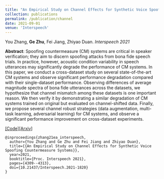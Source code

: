 ```yaml
---
title: "An Empirical Study on Channel Effects for Synthetic Voice SpoofingCountermeasure Systems"
collection: publications
permalink: /publication/channel
date: 2021-09-01
venue: 'Interspeech'
---
```

You Zhang, <b>Ge Zhu</b>, Fei Jiang, Zhiyao Duan. <i>Interspeech 2021</i>

<b>Abstract</b>: Spoofing countermeasure (CM) systems are critical in speaker verification; they aim to discern spoofing attacks from bona fide speech trials. In practice, however, acoustic condition variability in speech utterances may significantly degrade the performance of CM systems. In this paper, we conduct a cross-dataset study on several state-of-the-art CM systems and observe significant performance degradation compared with their single-dataset performance. Observing differences of average magnitude spectra of bona fide utterances across the datasets, we hypothesize that channel mismatch among these datasets is one important reason. We then verify it by demonstrating a similar degradation of CM systems trained on original but evaluated on channel-shifted data. Finally, we propose several channel robust strategies (data augmentation, multi-task learning, adversarial learning) for CM systems, and observe a significant performance improvement on cross-dataset experiments. 

[[Code]](https://github.com/yzyouzhang/Empirical-Channel-CM)[[Arxiv]](https://arxiv.org/abs/2104.01320)

```
@inproceedings{zhang21ea_interspeech,
  author={You Zhang and Ge Zhu and Fei Jiang and Zhiyao Duan},
  title={{An Empirical Study on Channel Effects for Synthetic Voice Spoofing Countermeasure Systems}},
  year=2021,
  booktitle={Proc. Interspeech 2021},
  pages={4309--4313},
  doi={10.21437/Interspeech.2021-1820}
}
```